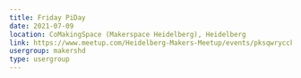 ```yaml
---
title: Friday PiDay
date: 2021-07-09
location: CoMakingSpace (Makerspace Heidelberg), Heidelberg
link: https://www.meetup.com/Heidelberg-Makers-Meetup/events/pksqwrycckbmb/
usergroup: makershd
type: usergroup
---
```

